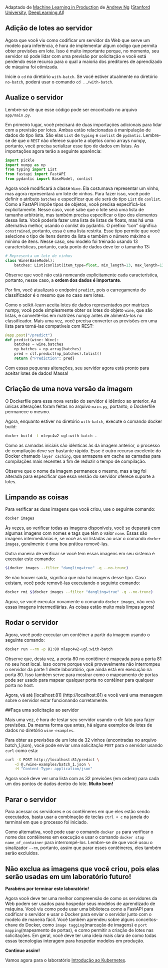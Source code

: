 Adaptado de [Machine Learning in Production](https://www.deeplearning.ai/courses/machine-learning-in-production/) de [Andrew Ng](https://www.deeplearning.ai/)  ([Stanford University](http://online.stanford.edu/), [DeepLearning.AI](https://www.deeplearning.ai/))

## Adição de lotes ao servidor

Agora que você viu como codificar um servidor da Web que serve um modelo para inferência, é hora de implementar algum código que permita obter previsões em lote. Isso é muito importante porque, no momento, seu servidor só pode lidar com uma previsão por solicitação e você está perdendo esse recurso para o qual a maioria dos preditores de aprendizado de máquina foi otimizada.

Inicie o `cd` no diretório `with-batch`. Se você estiver atualmente no diretório `no-batch`, poderá usar o comando `cd ../with-batch`.

## Aualize o servidor

Lembre-se de que esse código pode ser encontrado no arquivo `app/main.py`.

Em primeiro lugar, você precisará de duas importações adicionais para lidar com a previsão por lotes. Ambas estão relacionadas à manipulação de dados do tipo lista. São elas `List` de `typing` e `conlist` de `pydantic`. Lembre-se de que o `REST` não oferece suporte a objetos como arrays numpy, portanto, você precisa serializar esse tipo de dados em listas. As importações agora terão a seguinte aparência:
```python
import pickle
import numpy as np
from typing import List
from fastapi import FastAPI
from pydantic import BaseModel, conlist
```

Agora você modificará a classe `Wine`. Ela costumava representar um vinho, mas agora representará um lote de vinhos. Para fazer isso, você pode definir o atributo `batches` e especificar que ele será do tipo `List` de `conlist`. Como a FastAPI impõe tipos de objetos, você precisa especificá-los explicitamente. Nesse caso, você sabe que o lote será uma lista de tamanho arbitrário, mas também precisa especificar o tipo dos elementos dessa lista. Você poderia fazer uma lista de listas de floats, mas há uma alternativa melhor, usando o conlist do pydantic. O prefixo “con” significa `constrained`, portanto, essa é uma lista restrita. Esse tipo permite que você selecione o tipo de itens dentro da lista e também o número máximo e mínimo de itens. Nesse caso, seu modelo foi treinado usando 13 características, portanto, cada ponto de dados deve ter o tamanho 13:


```python
# Representa um lote de vinhos
class Wine(BaseModel):
    batches: List[conlist(item_type=float, min_length=13, max_length=13)]
```

Observe que você não está nomeando explicitamente cada característica, portanto, nesse caso, a **ordem dos dados é importante**.

Por fim, você atualizará o endpoint `predict`, pois o carregamento do classificador é o mesmo que no caso sem lotes. 

Como o scikit-learn aceita lotes de dados representados por matrizes numpy, você pode simplesmente obter os lotes do objeto `wine`, que são listas, e convertê-los em matrizes numpy antes de alimentá-los no classificador. Mais uma vez, você precisa converter as previsões em uma lista para torná-las compatíveis com REST:

```python
@app.post("/predict")
def predict(wine: Wine):
    batches = wine.batches
    np_batches = np.array(batches)
    pred = clf.predict(np_batches).tolist()
    return {"Prediction": pred}
```

Com essas pequenas alterações, seu servidor agora está pronto para aceitar lotes de dados! Massa!

## Criação de uma nova versão da imagem

O Dockerfile para essa nova versão do servidor é idêntico ao anterior. As únicas alterações foram feitas no arquivo `main.py`, portanto, o Dockerfile permanece o mesmo.

Agora, enquanto estiver no diretório `with-batch`, execute o comando docker build:

```bash
docker build -t mlepc4w2-ugl:with-batch . 
```

Como as camadas iniciais são idênticas às da imagem anterior, o processo de compilação deve ser bastante rápido. Esse é outro recurso excelente do Docker chamado `layer caching`, que armazena em cache as camadas para compilações mais recentes a fim de reduzir o tempo de compilação.

Observe que o nome da imagem permanece o mesmo, mas a tag foi alterada para especificar que essa versão do servidor oferece suporte a lotes.

## Limpando as coisas

Para verificar as duas imagens que você criou, use o seguinte comando:

```bash
docker images
```

Às vezes, ao verificar todas as imagens disponíveis, você se deparará com algumas imagens com nomes e tags que têm o valor `none`. Essas são imagens intermediárias e, se você as vir listadas ao usar o comando `docker images`, geralmente é uma boa prática removê-las. 


Outra maneira de verificar se você tem essas imagens em seu sistema é executar este comando:

```bash
$(docker images --filter "dangling=true" -q --no-trunc)
```

Se não houver saída, significa que não há imagens desse tipo. Caso existam, você pode removê-las executando o seguinte comando:

```bash
docker rmi $(docker images --filter "dangling=true" -q --no-trunc)
```

Agora, se você executar novamente o comando `docker images`, não verá essas imagens intermediárias. As coisas estão muito mais limpas agora!

## Rodar o servidor

Agora, você pode executar um contêiner a partir da imagem usando o seguinte comando:

```bash
docker run --rm -p 81:80 mlepc4w2-ugl:with-batch 
```
Observe que, desta vez, a porta 80 no contêiner é mapeada para a porta 81 no seu host local. Isso ocorre porque você provavelmente não interrompeu o servidor da parte 1 deste laboratório, que ainda está em execução na porta 80. Isso também serve para mostrar como o mapeamento de portas pode ser usado para mapear qualquer porta no contêiner para qualquer porta no host.

Agora, vá até [localhost:81] (http://localhost:81) e você verá uma mensagem sobre o servidor estar funcionando corretamente.


##Faça uma solicitação ao servidor

Mais uma vez, é hora de testar seu servidor usando-o de fato para fazer previsões. Da mesma forma que antes, há alguns exemplos de lotes de dados no diretório `wine-examples`. 

Para obter as previsões de um lote de 32 vinhos (encontradas no arquivo batch_1.json), você pode enviar uma solicitação `POST` para o servidor usando `curl` como esta:

```bash
curl -X POST http://localhost:81/predict \
    -d @./wine-examples/batch_1.json \
    -H "Content-Type: application/json"
```

Agora você deve ver uma lista com as 32 previsões (em ordem) para cada um dos pontos de dados dentro do lote. **Muito bom!**

## Parar o servidor

Para acessar os servidores e os contêineres em que eles estão sendo executados, basta usar a combinação de teclas `ctrl + c` na janela do terminal em que o processo foi iniciado.

Como alternativa, você pode usar o comando `docker ps` para verificar o nome dos contêineres em execução e usar o comando `docker stop name_of_container` para interrompê-los. Lembre-se de que você usou o sinalizador `--rm`, portanto, assim que parar esses contêineres, eles também serão excluídos.

**Não exclua as imagens que você criou, pois elas serão usadas em um laboratório futuro!**
-----

**Parabéns por terminar este laboratório!**

Agora você deve ter uma melhor compreensão de como os servidores da Web podem ser usados para hospedar seus modelos de aprendizado de máquina. Você viu como pode usar uma biblioteca como a FastAPI para codificar o servidor e usar o Docker para enviar o servidor junto com o modelo de maneira fácil. Você também aprendeu sobre alguns conceitos-chave do Docker, como `image tagging`(marcação de imagens) e `port mapping`(mapeamento de portas), e como permitir a criação de lotes nas solicitações. Em geral, você deve ter uma ideia mais clara de como todas essas tecnologias interagem para hospedar modelos em produção.

**Continue assim!**

Vamos agora para o laboratório [Introdução ao Kubernetes](../../C4_W2_Lab_2_Intro_to_Kubernetes/README.md).